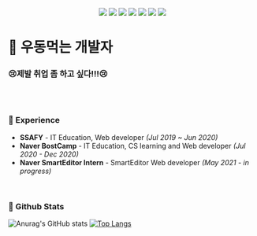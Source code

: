 <p align="center">
  <img src="https://img.shields.io/badge/javascript-ES6+-yellow?logo=javascript"/>
  <img src="https://img.shields.io/badge/typescript-v4.0.0+-blue?logo=typescript"/>
  <img src="https://img.shields.io/badge/react-16.8+-1cf?logo=react"/>
  <img src="https://img.shields.io/badge/redux-4.0+-purple?logo=redux"/>
  <img src="https://img.shields.io/badge/vue-2.0+-2F9D27?logo=vue.js"/>
  <img src="https://img.shields.io/badge/node.js-v15.0+-green?logo=node.js"/>
  <img src="https://img.shields.io/badge/mysql-v5.7+-blue?logo=mysql"/>
</P>

# 🍜 우동먹는 개발자

### 😢제발 취업 좀 하고 싶다!!!😢
<br/>
<br/>

### 💜 Experience
- **SSAFY** - IT Education, Web developer *(Jul 2019 ~ Jun 2020)*
- **Naver BostCamp** - IT Education, CS learning and Web developer *(Jul 2020 - Dec 2020)*
- **Naver SmartEditor Intern** - SmartEditor Web developer *(May 2021 - in progress)*
<br/>

### 💚 Github Stats
![Anurag's GitHub stats](https://github-readme-stats.vercel.app/api?username=Woo-Dong93&hide=stars,contribs&show_icons=true&theme=dracula)
[![Top Langs](https://github-readme-stats.vercel.app/api/top-langs/?username=Woo-Dong93&hide=Jupyter%20Notebook&layout=compact)](https://github.com/anuraghazra/github-readme-stats)
